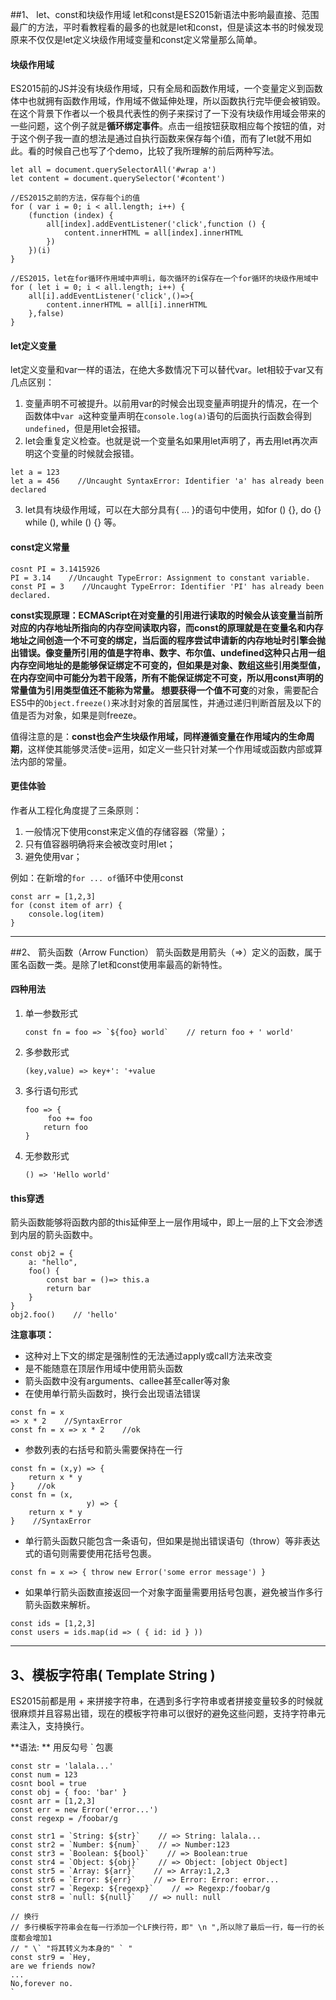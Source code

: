##1、 let、const和块级作用域
let和const是ES2015新语法中影响最直接、范围最广的方法，平时看教程看的最多的也就是let和const，但是读这本书的时候发现原来不仅仅是let定义块级作用域变量和const定义常量那么简单。

#### 块级作用域
ES2015前的JS并没有块级作用域，只有全局和函数作用域，一个变量定义到函数体中也就拥有函数作用域，作用域不做延伸处理，所以函数执行完毕便会被销毁。在这个背景下作者以一个极具代表性的例子来探讨了一下没有块级作用域会带来的一些问题，这个例子就是**循环绑定事件**。点击一组按钮获取相应每个按钮的值，对于这个例子我一直的想法是通过自执行函数来保存每个i值，而有了let就不用如此。看的时候自己也写了个demo，比较了我所理解的前后两种写法。

```
let all = document.querySelectorAll('#wrap a')
let content = document.querySelector('#content')

//ES2015之前的方法，保存每个i的值
for ( var i = 0; i < all.length; i++) {
	(function (index) {
		all[index].addEventListener('click',function () {
			content.innerHTML = all[index].innerHTML
		})
	})(i)
}

//ES2015，let在for循环作用域中声明i，每次循环的i保存在一个for循环的块级作用域中
for ( let i = 0; i < all.length; i++) {
	all[i].addEventListener('click',()=>{
		content.innerHTML = all[i].innerHTML
	},false)
}
```
#### let定义变量
let定义变量和var一样的语法，在绝大多数情况下可以替代var。let相较于var又有几点区别：
1. 变量声明不可被提升。以前用var的时候会出现变量声明提升的情况，在一个函数体中`var a`这种变量声明在`console.log(a)`语句的后面执行函数会得到`undefined`，但是用let会报错。
2. let会重复定义检查。也就是说一个变量名如果用let声明了，再去用let再次声明这个变量的时候就会报错。
```
let a = 123
let a = 456    //Uncaught SyntaxError: Identifier 'a' has already been declared
```
3. let具有块级作用域，可以在大部分具有{ ... }的语句中使用，如for () {}, do {} while (), while () {} 等。

#### const定义常量
```
cosnt PI = 3.1415926
PI = 3.14    //Uncaught TypeError: Assignment to constant variable.
const PI = 3    //Uncaught TypeError: Identifier 'PI' has already been declared.
```

**const实现原理：**ECMAScript在对变量的引用进行读取的时候会从该变量当前所对应的内存地址所指向的内存空间读取内容，而const的原理就是在变量名和内存地址之间创造一个不可变的绑定，当后面的程序尝试申请新的内存地址时引擎会抛出错误。像变量所引用的值是字符串、数字、布尔值、undefined这种只占用一组内存空间地址的是能够保证绑定不可变的，但如果是对象、数组这些引用类型值，在内存空间中可能分为若干段落，所有不能保证绑定不可变，所以用const声明的常量值为引用类型值还不能称为常量。
想要获得一个**值不可变**的对象，需要配合ES5中的`Object.freeze()`来冰封对象的首层属性，并通过递归判断首层及以下的值是否为对象，如果是则freeze。

值得注意的是：**const也会产生块级作用域，同样遵循变量在作用域内的生命周期**，这样使其能够灵活使=运用，如定义一些只针对某一个作用域或函数内部或算法内部的常量。

#### 更佳体验
作者从工程化角度提了三条原则：
1. 一般情况下使用const来定义值的存储容器（常量）；
2. 只有值容器明确将来会被改变时用let；
3. 避免使用var；

例如：在新增的` for ... of `循环中使用const
```
const arr = [1,2,3]
for (const item of arr) {
    console.log(item)
}
```

----

##2、 箭头函数（Arrow Function）
箭头函数是用箭头（=>）定义的函数，属于匿名函数一类。是除了let和const使用率最高的新特性。

#### 四种用法
1. 单一参数形式
   ```
   const fn = foo => `${foo} world`    // return foo + ' world'
   ```
2. 多参数形式
   ```
   (key,value) => key+': '+value
   ```
3. 多行语句形式
   ```
   foo => {
        foo += foo
       return foo
   }
   ```
4. 无参数形式
   ```
   () => 'Hello world'
   ```

#### this穿透
箭头函数能够将函数内部的this延伸至上一层作用域中，即上一层的上下文会渗透到内层的箭头函数中。
```
const obj2 = {
	a: "hello",
	foo() {
		const bar = ()=> this.a
		return bar
	}
}
obj2.foo()    // 'hello'    
```
**注意事项：**
+ 这种对上下文的绑定是强制性的无法通过apply或call方法来改变
+ 是不能随意在顶层作用域中使用箭头函数
+ 箭头函数中没有arguments、callee甚至caller等对象
+ 在使用单行箭头函数时，换行会出现语法错误
```
const fn = x
=> x * 2    //SyntaxError
const fn = x => x * 2    //ok
```
+ 参数列表的右括号和箭头需要保持在一行
```
const fn = (x,y) => {
    return x * y
}     //ok
const fn = (x,
                 y) => {
    return x * y
}    //SyntaxError
```
+ 单行箭头函数只能包含一条语句，但如果是抛出错误语句（throw）等非表达式的语句则需要使用花括号包裹。
```
const fn = x => { throw new Error('some error message') }
```
+ 如果单行箭头函数直接返回一个对象字面量需要用括号包裹，避免被当作多行箭头函数来解析。
```
const ids = [1,2,3]
const users = ids.map(id => ( { id: id } ))
```

---

## 3、模板字符串( Template String )
ES2015前都是用 + 来拼接字符串，在遇到多行字符串或者拼接变量较多的时候就很麻烦并且容易出错，现在的模板字符串可以很好的避免这些问题，支持字符串元素注入，支持换行。

**语法: ** 用反勾号 \` 包裹
```
const str = 'lalala...'
const num = 123
cosnt bool = true
const obj = { foo: 'bar' }
cosnt arr = [1,2,3]
const err = new Error('error...')
const regexp = /foobar/g

const str1 = `String: ${str}`    // => String: lalala...
const str2 = `Number: ${num}`    // => Number:123
const str3 = `Boolean: ${bool}`    // => Boolean:true
const str4 = `Object: ${obj}`    // => Object: [object Object]
const str5 = `Array: ${arr}`    // => Array:1,2,3
const str6 = `Error: ${err}`    // => Error: Error: error...
const str7 = `Regexp: ${regexp}`    // => Regexp:/foobar/g
const str8 = `null: ${null}`   // => null: null

// 换行
// 多行模板字符串会在每一行添加一个LF换行符，即" \n ",所以除了最后一行，每一行的长度都会增加1
// " \` "将其转义为本身的" ` "
const str9 = `Hey,
are we friends now?
...
No,forever no.
`
```













